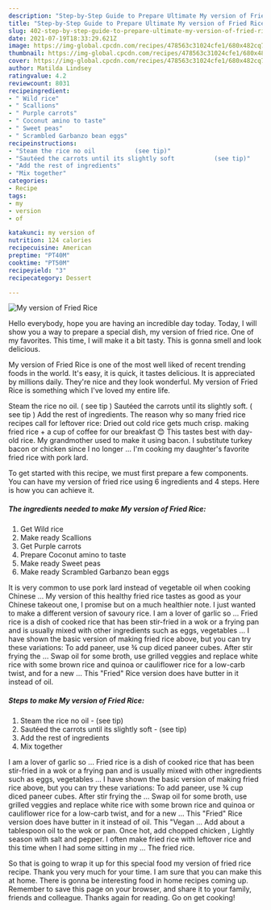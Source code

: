 ```yaml
---
description: "Step-by-Step Guide to Prepare Ultimate My version of Fried Rice"
title: "Step-by-Step Guide to Prepare Ultimate My version of Fried Rice"
slug: 402-step-by-step-guide-to-prepare-ultimate-my-version-of-fried-rice
date: 2021-07-19T18:33:29.621Z
image: https://img-global.cpcdn.com/recipes/478563c31024cfe1/680x482cq70/my-version-of-fried-rice-recipe-main-photo.jpg
thumbnail: https://img-global.cpcdn.com/recipes/478563c31024cfe1/680x482cq70/my-version-of-fried-rice-recipe-main-photo.jpg
cover: https://img-global.cpcdn.com/recipes/478563c31024cfe1/680x482cq70/my-version-of-fried-rice-recipe-main-photo.jpg
author: Matilda Lindsey
ratingvalue: 4.2
reviewcount: 8031
recipeingredient:
- " Wild rice"
- " Scallions"
- " Purple carrots"
- " Coconut amino to taste"
- " Sweet peas"
- " Scrambled Garbanzo bean eggs"
recipeinstructions:
- "Steam the rice no oil           (see tip)"
- "Sautéed the carrots until its slightly soft           (see tip)"
- "Add the rest of ingredients"
- "Mix together"
categories:
- Recipe
tags:
- my
- version
- of

katakunci: my version of 
nutrition: 124 calories
recipecuisine: American
preptime: "PT40M"
cooktime: "PT50M"
recipeyield: "3"
recipecategory: Dessert

---
```



![My version of Fried Rice](https://img-global.cpcdn.com/recipes/478563c31024cfe1/680x482cq70/my-version-of-fried-rice-recipe-main-photo.jpg)

Hello everybody, hope you are having an incredible day today. Today, I will show you a way to prepare a special dish, my version of fried rice. One of my favorites. This time, I will make it a bit tasty. This is gonna smell and look delicious.

My version of Fried Rice is one of the most well liked of recent trending foods in the world. It's easy, it is quick, it tastes delicious. It is appreciated by millions daily. They're nice and they look wonderful. My version of Fried Rice is something which I've loved my entire life.

Steam the rice no oil. ( see tip ) Sautéed the carrots until its slightly soft. ( see tip ) Add the rest of ingredients. The reason why so many fried rice recipes call for leftover rice: Dried out cold rice gets much crisp. making fried rice + a cup of coffee for our breakfast 😊 This tastes best with day-old rice. My grandmother used to make it using bacon. I substitute turkey bacon or chicken since I no longer … I&#39;m cooking my daughter&#39;s favorite fried rice with pork lard.


To get started with this recipe, we must first prepare a few components. You can have my version of fried rice using 6 ingredients and 4 steps. Here is how you can achieve it.

<!--inarticleads1-->

##### The ingredients needed to make My version of Fried Rice:

1. Get  Wild rice
1. Make ready  Scallions
1. Get  Purple carrots
1. Prepare  Coconut amino to taste
1. Make ready  Sweet peas
1. Make ready  Scrambled Garbanzo bean eggs


It is very common to use pork lard instead of vegetable oil when cooking Chinese … My version of this healthy fried rice tastes as good as your Chinese takeout one, I promise but on a much healthier note. I just wanted to make a different version of savoury rice. I am a lover of garlic so … Fried rice is a dish of cooked rice that has been stir-fried in a wok or a frying pan and is usually mixed with other ingredients such as eggs, vegetables … I have shown the basic version of making fried rice above, but you can try these variations: To add paneer, use ¾ cup diced paneer cubes. After stir frying the … Swap oil for some broth, use grilled veggies and replace white rice with some brown rice and quinoa or cauliflower rice for a low-carb twist, and for a new … This &#34;Fried&#34; Rice version does have butter in it instead of oil. 

<!--inarticleads2-->

##### Steps to make My version of Fried Rice:

1. Steam the rice no oil -           (see tip)
1. Sautéed the carrots until its slightly soft -           (see tip)
1. Add the rest of ingredients
1. Mix together


I am a lover of garlic so … Fried rice is a dish of cooked rice that has been stir-fried in a wok or a frying pan and is usually mixed with other ingredients such as eggs, vegetables … I have shown the basic version of making fried rice above, but you can try these variations: To add paneer, use ¾ cup diced paneer cubes. After stir frying the … Swap oil for some broth, use grilled veggies and replace white rice with some brown rice and quinoa or cauliflower rice for a low-carb twist, and for a new … This &#34;Fried&#34; Rice version does have butter in it instead of oil. This &#34;Vegan … Add about a tablespoon oil to the wok or pan. Once hot, add chopped chicken , Lightly season with salt and pepper. I often make fried rice with leftover rice and this time when I had some sitting in my … The fried rice. 

So that is going to wrap it up for this special food my version of fried rice recipe. Thank you very much for your time. I am sure that you can make this at home. There is gonna be interesting food in home recipes coming up. Remember to save this page on your browser, and share it to your family, friends and colleague. Thanks again for reading. Go on get cooking!
